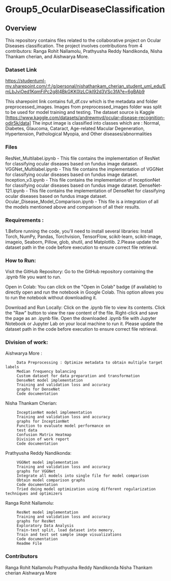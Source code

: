 # Group5_OcularDiseaseClassification

## Overview
This repository contains files related to the collaborative project on Ocular Diseases classification. The project involves contributions from 4 contributors: Ranga Rohit Nallamolu, Prathyusha Reddy Nandikonda, Nisha Thankam cherian, and Aishwarya More.

### Dataset Link
 https://studentuml-my.sharepoint.com/:f:/g/personal/nishathankam_cherian_student_uml_edu/EmLbJviOed1KqmFiPc2g8I4BkGKK0lzLCjkI92d3VSc3fA?e=6gBAb9

 This sharepoint link contains full_df.csv which is the metadata and folder preprocessed_images.
 Images from preprocessed_images folder was split to be used for model training and testing.
 The dataset source is Kaggle [https://www.kaggle.com/datasets/andrewmvd/ocular-disease-recognition-odir5k/data]
 The input image is classified into classes which are : Normal, Diabetes, Glaucoma, Cataract, Age-related Macular Degeneration, Hypertension, Pathological Myopia, and Other diseases/abnormalities

### Files
ResNet_Multilabel.ipynb - This file contains the implementation of ResNet for classifying ocular diseases based on fundus image dataset.
VGGNet_Multilabel.ipynb - This file contains the implementation of VGGNet for classifying ocular diseases based on fundus image dataset.
Inception_v3.ipynb - This file contains the implementation of InceptionNet for classifying ocular diseases based on fundus image dataset.
DenseNet-121.ipynb - This file contains the implementation of DenseNet for classifying ocular diseases based on fundus image dataset.
Ocular_Disease_Model_Comparison.ipynb - This file is a integration of all the models mentioned above and comparison of all their results.

### Requirements :
1.Before running the code, you'll need to install several libraries:
  Install Torch, NumPy, Pandas, Torchvision, TensorFlow, scikit-learn, scikit-image, imageio, Seaborn, Pillow, glob, shutil, and   Matplotlib.
2.Please update the dataset path in the code before execution to ensure correct file retrieval.

### How to Run:

Visit the GitHub Repository:
 Go to the GitHub repository containing the .ipynb file you want to run.

Open in Colab:
 You can click on the "Open in Colab" badge (if available) to directly open and run the notebook in Google Colab. This option allows you to run the notebook without downloading it.

Download and Run Locally:
Click on the .ipynb file to view its contents.
Click the "Raw" button to view the raw content of the file.
Right-click and save the page as an .ipynb file.
Open the downloaded .ipynb file with Jupyter Notebook or Jupyter Lab on your local machine to run it.
Please update the dataset path in the code before execution to ensure correct file retrieval.

### Division of work:

Aishwarya More : 

         Data Preprocessing : Optimize metadata to obtain multiple target labels
         Median frequency balancing
         Custom dataset for data preparation and transformation
         DenseNet model implementation
         Training and validation loss and accuracy
         graphs for DenseNet
         Code documentation

Nisha Thankam Cherian:

         InceptionNet model implementation
         Training and validation loss and accuracy
         graphs for InceptionNet
         Function to evaluate model performance on 
         test data
         Confusion Matrix Heatmap
         Division of work report
         Code documentation


Prathyusha Reddy Nandikonda:

         VGGNet model implementation
         Training and validation loss and accuracy
         graphs for VGGNet
         Integrate all models into single file for model comparison
         Obtain model comparison graphs
         Code documentation
         Tried doing model optimization using different regularization techniques and optimizers

Ranga Rohit Nallamolu:

         ResNet model implementation
         Training and validation loss and accuracy
         graphs for ResNet
         Exploratory Data Analysis
         Train-test split, load dataset into memory, 
         Train and test set sample image visualizations
         Code documentation
         Readme File

### Contributors
Ranga Rohit Nallamolu
Prathyusha Reddy Nandikonda
Nisha Thankam cherian
Aishwarya More